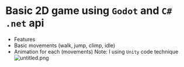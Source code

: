 # Basic 2D game using `Godot` and `C# .net` api
- Features
- Basic movements (walk, jump, climp, idle)
- Animation for each (movements)
Note: I using `Unity` code technique 
![untitled.png](https://i.postimg.cc/D0Q7qc2B/untitled.png)
